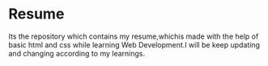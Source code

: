 # Resume
Its the repository which contains my resume,whichis made with the help of basic html and css while learning Web Development.I will be keep updating and changing according to my learnings.
